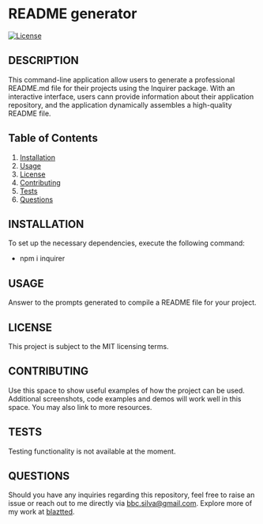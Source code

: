 # README generator

  

  [![License](https://img.shields.io/badge/License-MIT-brightgreen.svg)](LICENSE)

  ## DESCRIPTION
  This command-line application allow users to generate a professional README.md file for their projects using the Inquirer package. With an interactive interface, users cann provide information about their application repository, and the application dynamically assembles a high-quality README file.

  ## Table of Contents
  1. [Installation](#installation)
  2. [Usage](#usage)
  3. [License](#license)
  4. [Contributing](#contributing)
  5. [Tests](#tests)
  6. [Questions](#questions)

  ## INSTALLATION
  To set up the necessary dependencies, execute the following command:
  * npm i inquirer


  ## USAGE
  Answer to the prompts generated to compile a README file for your project.

  ## LICENSE
  This project is subject to the MIT licensing terms.

  ## CONTRIBUTING
  Use this space to show useful examples of how the project can be used. Additional screenshots, code examples and demos will work well in this space. You may also link to more resources.

  ## TESTS
  Testing functionality is not available at the moment.

  ## QUESTIONS
  Should you have any inquiries regarding this repository, feel free to raise an issue or reach out to me directly via [bbc.silva@gmail.com](mailto:bbc.silva@gmail.com). 
  Explore more of my work at [blaztted](https://www.github.com/blaztted).
